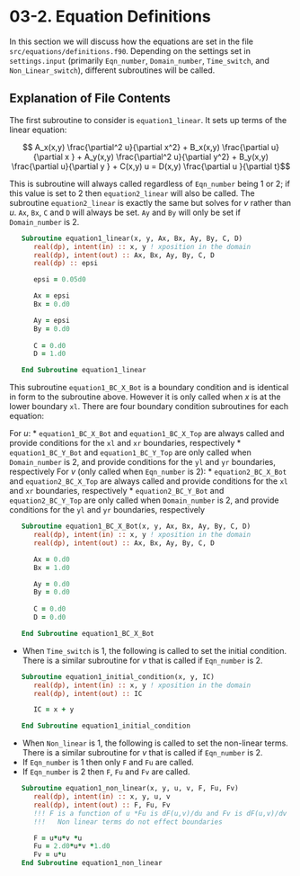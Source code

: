 # 03-2. Equation Definitions

In this section we will discuss how the equations are set in the file `src/equations/definitions.f90`.
Depending on the settings set in `settings.input` (primarily `Eqn_number`, `Domain_number`, `Time_switch`, and `Non_Linear_switch`), different subroutines will be called.

## Explanation of File Contents

The first subroutine to consider is `equation1_linear`. It sets up terms of the linear equation:

$$ A_x(x,y) \frac{\partial^2 u}{\partial x^2} + B_x(x,y) \frac{\partial u}{\partial x } + A_y(x,y) \frac{\partial^2 u}{\partial y^2} + B_y(x,y) \frac{\partial u}{\partial y } + C(x,y) u = D(x,y) \frac{\partial u }{\partial t}$$

This is subroutine will always called regardless of `Eqn_number` being 1 or 2; if this value is set to 2 then `equation2_linear` will also be called. The subroutine `equation2_linear` is exactly the same but solves for $v$ rather than $u$.
`Ax`, `Bx`, `C` and `D` will always be set. `Ay` and `By` will only be set if `Domain_number` is 2.

```fortran
   Subroutine equation1_linear(x, y, Ax, Bx, Ay, By, C, D)
      real(dp), intent(in) :: x, y ! xposition in the domain
      real(dp), intent(out) :: Ax, Bx, Ay, By, C, D
      real(dp) :: epsi

      epsi = 0.05d0

      Ax = epsi
      Bx = 0.d0

      Ay = epsi
      By = 0.d0
      
      C = 0.d0
      D = 1.d0

   End Subroutine equation1_linear
```

This subroutine `equation1_BC_X_Bot` is a boundary condition and is identical in form to the subroutine above. 
However it is only called when $x$ is at the lower boundary `xl`. 
There are four boundary condition subroutines for each equation: 

   For $u$: 
      * `equation1_BC_X_Bot` and `equation1_BC_X_Top` are always called and provide conditions for the `xl` and `xr` boundaries, respectively
      * `equation1_BC_Y_Bot` and `equation1_BC_Y_Top` are only called when `Domain_number` is 2, and provide conditions for the `yl` and `yr` boundaries, respectively
   For $v$ (only called when `Eqn_number` is 2):
      * `equation2_BC_X_Bot` and `equation2_BC_X_Top` are always called and provide conditions for the `xl` and `xr` boundaries, respectively
      * `equation2_BC_Y_Bot` and `equation2_BC_Y_Top` are only called when `Domain_number` is 2, and provide conditions for the `yl` and `yr` boundaries, respectively
   
```fortran
   Subroutine equation1_BC_X_Bot(x, y, Ax, Bx, Ay, By, C, D)
      real(dp), intent(in) :: x, y ! xposition in the domain
      real(dp), intent(out) :: Ax, Bx, Ay, By, C, D

      Ax = 0.d0
      Bx = 1.d0

      Ay = 0.d0
      By = 0.d0
      
      C = 0.d0
      D = 0.d0

   End Subroutine equation1_BC_X_Bot

```
   * When `Time_switch` is 1, the following is called to set the initial condition. There is a similar subroutine for $v$ that is called if `Eqn_number` is 2.

```fortran
   Subroutine equation1_initial_condition(x, y, IC)
      real(dp), intent(in) :: x, y ! xposition in the domain
      real(dp), intent(out) :: IC

      IC = x + y 

   End Subroutine equation1_initial_condition

```

   * When `Non_linear` is 1, the following is called to set the non-linear terms. There is a similar subroutine for $v$ that is called if `Eqn_number` is 2.
   * If `Eqn_number` is 1 then only `F` and `Fu` are called.
   * If `Eqn_number` is 2 then `F`, `Fu` and `Fv` are called.

```fortran
   Subroutine equation1_non_linear(x, y, u, v, F, Fu, Fv)
      real(dp), intent(in) :: x, y, u, v
      real(dp), intent(out) :: F, Fu, Fv
      !!! F is a function of u *Fu is dF(u,v)/du and Fv is dF(u,v)/dv
      !!!   Non linear terms do not effect boundaries

      F = u*u*v *u
      Fu = 2.d0*u*v *1.d0 
      Fv = u*u
   End Subroutine equation1_non_linear
```
